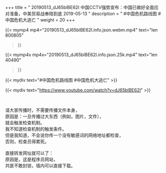 +++
title = " 20190513_dJ65blBE62I 中国CCTV强势宣布：中国已做好全面应对准备，中美贸易战奉陪到底 2019-05-13 "
description = " #中国危机路线图 #中国危机大逃亡 "
weight = 20
+++

{{< mymp4 mp4="20190513_dJ65blBE62I.info.json.webm.mp4" 
text="len 800805"
>}}

{{< mymp4x  mp4x="20190513_dJ65blBE62I.info.json.25k.mp4"
text="len 40490"
>}}


{{< mydiv text="#中国危机路线图 #中国危机大逃亡" >}}
<br>

{{< mydiv text="https://www.youtube.com/watch?v=dJ65blBE62I" >}}


<br>

请大家传播时，不需要传播文件本身，<br>
原因是：一旦传播过大东西（例如，图片，文件），<br>
就会触发检查机制。<br>
我不知道检查机制的触发条件。<br>
但是我知道，不会说你传一个没有敏感词的网络地址都检查，<br>
否则，检查员得累死。<br><br>
直接转发网址就可以了：<br>
原因是，这是程序员网站，<br>
共匪不敢封锁，墙内可以直接下载。


